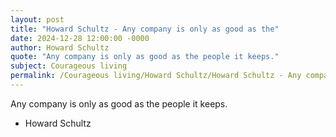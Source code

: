 ```yaml
---
layout: post
title: "Howard Schultz - Any company is only as good as the"
date: 2024-12-28 12:00:00 -0000
author: Howard Schultz
quote: "Any company is only as good as the people it keeps."
subject: Courageous living
permalink: /Courageous living/Howard Schultz/Howard Schultz - Any company is only as good as the
---
```


Any company is only as good as the people it keeps.

- Howard Schultz
